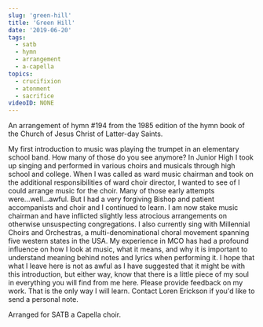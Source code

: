 ```yaml
---
slug: 'green-hill'
title: 'Green Hill'
date: '2019-06-20'
tags:
  - satb
  - hymn
  - arrangement
  - a-capella
topics:
  - crucifixion
  - atonment
  - sacrifice
videoID: NONE
---
```


An arrangement of hymn #194 from the 1985 edition of the hymn book of the Church of Jesus Christ of Latter-day Saints.

My first introduction to music was playing the trumpet in an elementary school band. How many of those do you see anymore? In Junior High I took up singing and performed in various choirs and musicals through high school and college. When I was called as ward music chairman and took on the additional responsibilities of ward choir director, I wanted to see of I could arrange music for the choir. Many of those early attempts were...well...awful. But I had a very forgiving Bishop and patient accompanists and choir and I continued to learn. I am now stake music chairman and have inflicted slightly less atrocious arrangements on otherwise unsuspecting congregations. I also currently sing with Millennial Choirs and Orchestras, a multi-denominational choral movement spanning five western states in the USA. My experience in MCO has had a profound influence on how I look at music, what it means, and why it is important to understand meaning behind notes and lyrics when performing it. I hope that what I leave here is not as awful as I have suggested that it might be with this introduction, but either way, know that there is a little piece of my soul in everything you will find from me here. Please provide feedback on my work. That is the only way I will learn.
Contact Loren Erickson if you'd like to send a personal note.

Arranged for SATB a Capella choir.
